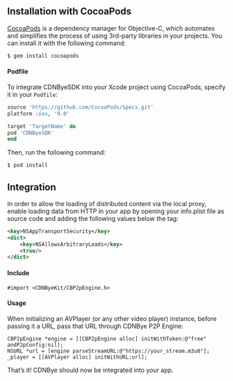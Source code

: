 
## Installation with CocoaPods

[CocoaPods](http://cocoapods.org) is a dependency manager for Objective-C, which automates and simplifies the process of using 3rd-party libraries in your projects. You can install it with the following command:

```bash
$ gem install cocoapods
```

#### Podfile

To integrate CDNByeSDK into your Xcode project using CocoaPods, specify it in your `Podfile`:

```ruby
source 'https://github.com/CocoaPods/Specs.git'
platform :ios, '9.0'

target 'TargetName' do
pod 'CDNByeSDK'
end
```

Then, run the following command:

```bash
$ pod install
```

## Integration
In order to allow the loading of distributed content via the local proxy, enable loading data from HTTP in your app by opening your info.plist file as source code and adding the following values below the </dict> tag:
```xml
<key>NSAppTransportSecurity</key>
<dict>
    <key>NSAllowsArbitraryLoads</key>
    <true/>
</dict>
```

#### Include
```
#import <CDNByeKit/CBP2pEngine.h>
```

#### Usage
When initializing an AVPlayer (or any other video player) instance, before passing it a URL, pass that URL through CDNBye P2P Engine:
```
CBP2pEngine *engine = [[CBP2pEngine alloc] initWithToken:@"free" andP2pConfig:nil];
NSURL *url = [engine parseStreamURL:@"https://your_stream.m3u8"];   
_player = [[AVPlayer alloc] initWithURL:url];
```
That’s it! CDNBye should now be integrated into your app.

